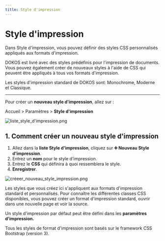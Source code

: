 ```yaml
---
title: Style d'impression
---
```


# Style d'impression
Dans Style d'impression, vous pouvez définir des styles CSS personnalisés appliqués aux formats d'impression.

DOKOS est livré avec des styles prédéfinis pour l'impression de documents. Vous pouvez également créer de nouveaux styles à l'aide de CSS qui peuvent être appliqués à tous vos formats d'impression.

Les styles d'impression standard de DOKOS sont: Monochrome, Moderne et Classique. 

---

Pour créer un **nouveau style d'impression**, allez sur :

Accueil > Paramètres > **Style d'impression**

![liste_style_d'impression.png](/setup/print/liste_style_d'impression.png)

## 1. Comment créer un nouveau style d'impression 
1. Allez dans la **liste Style d'impression**, cliquez sur **:heavy_plus_sign: Nouveau Style d'impression**.
2. Entrez un **nom** pour le style d'impression.
3. Entrez le **CSS** qui définira à quoi ressemblera le style.
4. **Enregistrer**.

![créeer_nouveau_style_impression.png](/setup/print/créeer_nouveau_style_impression.png)

Les styles que vous créez ici s'appliquent aux formats d'impression standard et personnalisés. Pour connaître les différentes classes CSS disponibles, vous pouvez créer un format d'impression standard, ouvrir dans une nouvelle page et voir la source.

Un style d'impression par défaut peut être défini dans les **paramètres d'impression.**

Tous les styles de format d'impression sont basés sur le framework CSS Bootstrap (version 3).